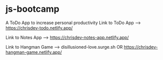 # js-bootcamp
A ToDo App to increase personal productivity
Link to ToDo App --> https://chrisdev-todo.netlify.app/

Link to Notes App --> https://chrisdev-notes-app.netlify.app/

Link to Hangman Game --> disillusioned-love.surge.sh OR https://chrisdev-hangman-game.netlify.app/
